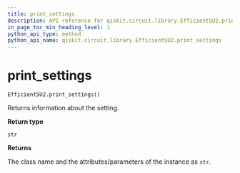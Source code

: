 ```yaml
---
title: print_settings
description: API reference for qiskit.circuit.library.EfficientSU2.print_settings
in_page_toc_min_heading_level: 1
python_api_type: method
python_api_name: qiskit.circuit.library.EfficientSU2.print_settings
---
```


# print\_settings

<span id="qiskit.circuit.library.EfficientSU2.print_settings" />

`EfficientSU2.print_settings()`

Returns information about the setting.

**Return type**

`str`

**Returns**

The class name and the attributes/parameters of the instance as `str`.

